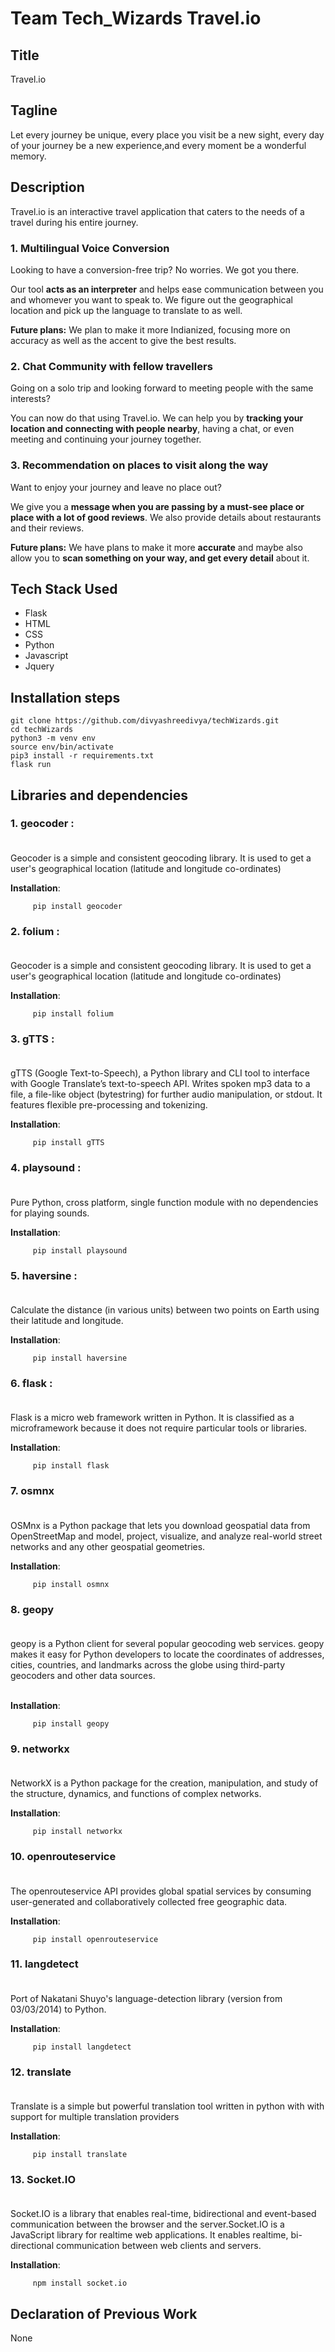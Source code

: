 # Team Tech_Wizards Travel.io

## Title
Travel.io

## Tagline
Let every journey be unique, every place you visit be a new sight, every day of your journey be a new experience,and every moment be a wonderful memory. 

## Description
Travel.io is an interactive travel application that caters to the needs of a travel during his entire journey.

### 1. Multilingual Voice Conversion
Looking to have a conversion-free trip? No worries. We got you there.

  Our tool <b>acts as an interpreter</b> and helps ease communication between you and whomever you want to speak to. We figure out the geographical location and pick up the language to translate to as well.
  
<b>Future plans:</b>
We plan to make it more Indianized, focusing more on accuracy as well as the accent to give the best results.
  
### 2. Chat Community with fellow travellers
Going on a solo trip and looking forward to meeting people with the same interests?

You can now do that using Travel.io. We can help you by <b>tracking your location and connecting with people nearby</b>, having a chat, or even meeting and continuing your journey together.

### 3. Recommendation on places to visit along the way
Want to enjoy your journey and leave no place out? 

We give you a <b>message when you are passing by a must-see place or place with a lot of good reviews</b>. We also provide details about restaurants and their reviews.

<b>Future plans:</b>
We have plans to make it more <b>accurate</b> and maybe also allow you to <b>scan something on your way, and get every detail</b> about it.

## Tech Stack Used
- Flask
- HTML
- CSS
- Python
- Javascript
- Jquery


## Installation steps
```
git clone https://github.com/divyashreedivya/techWizards.git
cd techWizards
python3 -m venv env
source env/bin/activate
pip3 install -r requirements.txt
flask run
```

## Libraries and dependencies
### 1. geocoder : <br><br>
Geocoder is a simple and consistent geocoding library. It is used to get a user's geographical location (latitude and longitude co-ordinates)
     
<b>Installation</b>:
     
         pip install geocoder
         
### 2. folium : <br><br>
Geocoder is a simple and consistent geocoding library. It is used to get a user's geographical location (latitude and longitude co-ordinates)
     
<b>Installation</b>:
     
         pip install folium
         
### 3. gTTS : <br><br>
gTTS (Google Text-to-Speech), a Python library and CLI tool to interface with Google Translate’s text-to-speech API. Writes spoken mp3 data to a file, a file-like object (bytestring) for further audio manipulation, or stdout. It features flexible pre-processing and tokenizing.
     
<b>Installation</b>:
     
         pip install gTTS
         
### 4. playsound : <br><br>
Pure Python, cross platform, single function module with no dependencies for playing sounds.
     
<b>Installation</b>:
     
         pip install playsound
         
### 5. haversine : <br><br>
Calculate the distance (in various units) between two points on Earth using their latitude and longitude.
     
<b>Installation</b>:
     
         pip install haversine
         
### 6. flask : <br><br>
Flask is a micro web framework written in Python. It is classified as a microframework because it does not require particular tools or libraries.
     
<b>Installation</b>:
     
         pip install flask
         
### 7. osmnx<br><br>
OSMnx is a Python package that lets you download geospatial data from OpenStreetMap and model, project, visualize, and analyze real-world street networks and any other geospatial geometries.

<b>Installation</b>:
   
         pip install osmnx


### 8. geopy<br><br>
geopy is a Python client for several popular geocoding web services. geopy makes it easy for Python developers to locate the coordinates of addresses, cities, countries, and landmarks across the globe using third-party geocoders and other data sources.<br><br>

<b>Installation</b>:
       
         pip install geopy

### 9. networkx<br><br>
NetworkX is a Python package for the creation, manipulation, and study of the structure, dynamics, and functions of complex networks.

<b>Installation</b>:
 
         pip install networkx

### 10. openrouteservice<br><br>
The openrouteservice API provides global spatial services by consuming user-generated and collaboratively collected free geographic data.

<b>Installation</b>:
  
         pip install openrouteservice
         
### 11. langdetect<br><br>
Port of Nakatani Shuyo's language-detection library (version from 03/03/2014) to Python.

<b>Installation</b>:
  
         pip install langdetect
         
### 12. translate<br><br>
Translate is a simple but powerful translation tool written in python with with support for multiple translation providers

<b>Installation</b>:
  
         pip install translate

### 13. Socket.IO<br><br>
Socket.IO is a library that enables real-time, bidirectional and event-based communication between the browser and the server.Socket.IO is a JavaScript library for realtime web applications. It enables realtime, bi-directional communication between web clients and servers.

<b>Installation</b>:

         npm install socket.io
         
## Declaration of Previous Work
None




